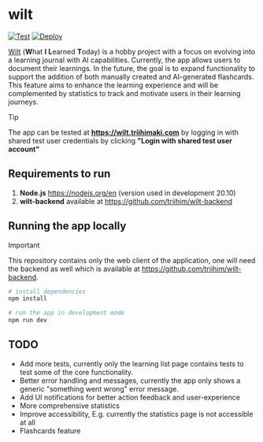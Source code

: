 # wilt

[![Test](https://github.com/triihim/wilt-web/actions/workflows/test.yml/badge.svg)](https://github.com/triihim/wilt-web/actions/workflows/test.yml)
[![Deploy](https://github.com/triihim/wilt-web/actions/workflows/deploy.yml/badge.svg)](https://github.com/triihim/wilt-web/actions/workflows/deploy.yml)

[Wilt](https://wilt.triihimaki.com) (**W**hat **I** **L**earned **T**oday) is a hobby project with a focus on evolving into a learning journal with AI capabilities. Currently, the app allows users to document their learnings. In the future, the goal is to expand functionality to support the addition of both manually created and AI-generated flashcards. This feature aims to enhance the learning experience and will be complemented by statistics to track and motivate users in their learning journeys.

> [!TIP]
> The app can be tested at **https://wilt.triihimaki.com** by logging in with shared test user credentials by clicking **"Login with shared test user account"**

## Requirements to run

1. **Node.js** https://nodejs.org/en (version used in development 20.10)
2. **wilt-backend** available at https://github.com/triihim/wilt-backend

## Running the app locally

> [!IMPORTANT]
> This repository contains only the web client of the application, one will need the backend as well which is available at https://github.com/triihim/wilt-backend.

```bash
# install dependencies
npm install

# run the app in development mode
npm run dev
```

## TODO

- Add more tests, currently only the learning list page contains tests to test some of the core functionality.
- Better error handling and messages, currently the app only shows a generic "something went wrong" error message.
- Add UI notifications for better action feedback and user-experience
- More comprehensive statistics
- Improve accessibility, E.g. currently the statistics page is not accessible at all
- Flashcards feature
